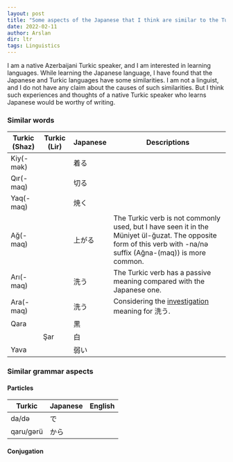 ```yaml
---
layout: post
title: "Some aspects of the Japanese that I think are similar to the Turkic languages"
date: 2022-02-11
author: Arslan
dir: ltr
tags: Linguistics
---
```



I am a native Azerbaijani Turkic speaker, and I am interested in learning languages. While learning the Japanese language, I have found that the Japanese and Turkic languages have some similarities. I am not a linguist, and I do not have any claim about the causes of such similarities. But I think such experiences and thoughts of a native Turkic speaker who learns Japanese would be worthy of writing.

### Similar words

| Turkic (Shaz)  | Turkic (Lir)  | Japanese      | Descriptions       |
| -------------  | ------------- | ------------- | ------------------ |
| Kiy(-mək)      |               | 着る           |                    |
| Qır(-maq)      |               | 切る           |                    |
| Yaq(-maq)      |               | 焼く           |                    |
| Ağ(-maq)       |               | 上がる         | The Turkic verb is not commonly used, but I have seen it in the Müniyet ül-ğuzat. The opposite form of this verb with -na/nə suffix (Ağna-(maq)) is more common.                  |
| Arı(-maq)      |               | 洗う           | The Turkic verb has a passive meaning compared with the Japanese one. |
| Ara(-maq)      |               | 洗う           | Considering the [investigation](https://jisho.org/word/%E6%B4%97%E3%81%86) meaning for 洗う. |
| Qara           |               | 黒             |                    |
|                | Şar           | 白             |                    |
| Yava           |               | 弱い           |                    |

### Similar grammar aspects

#### Particles

| Turkic        | Japanese      | English     |
| ------------- | ------------- | ----------- |
| da/də         | で            |             |
| qaru/gərü     | から           |             |

#### Conjugation




















